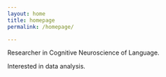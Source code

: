 ```yaml
---
layout: home
title: homepage
permalink: /homepage/

---
```


Researcher in Cognitive Neuroscience of Language.


Interested in data analysis.
